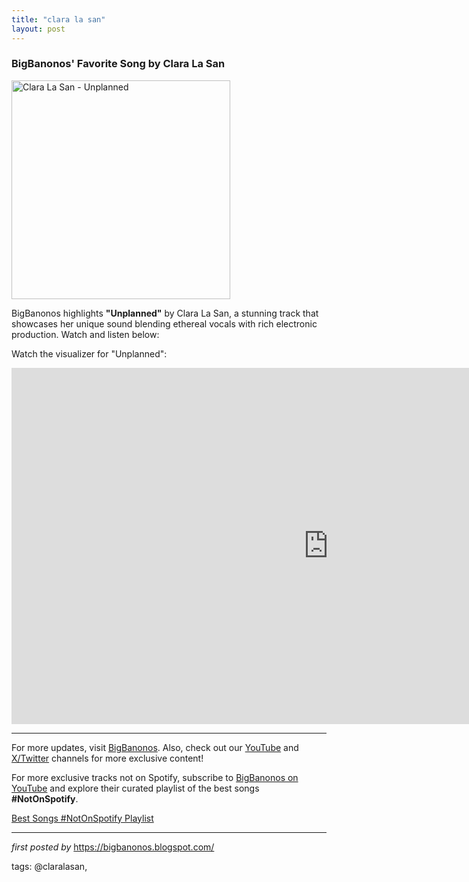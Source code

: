 ```yaml
---
title: "clara la san"
layout: post
---
```

<h3>BigBanonos' Favorite Song by Clara La San</h3> <div class="separator" > <a href="https://i2.wp.com/akamai.sscdn.co/uploadfile/letras/fotos/4/0/1/f/401fddb2f030193ffa7f9c98af8db78a.jpg"> <img alt="Clara La San - Unplanned" border="0" height="350" src="https://i2.wp.com/akamai.sscdn.co/uploadfile/letras/fotos/4/0/1/f/401fddb2f030193ffa7f9c98af8db78a.jpg" /> </a>
</div> <p>BigBanonos highlights <strong>"Unplanned"</strong> by Clara La San, a stunning track that showcases her unique sound blending ethereal vocals with rich electronic production. Watch and listen below:</p> <p>Watch the visualizer for "Unplanned":</p>
<iframe width="1013" height="570" src="https://www.youtube.com/embed/UvAj5wkuLEU" title="Clara La San - Unplanned (Visualizer)" frameborder="0" allow="accelerometer; autoplay; clipboard-write; encrypted-media; gyroscope; picture-in-picture; web-share" referrerpolicy="strict-origin-when-cross-origin" allowfullscreen></iframe> <hr />
<p>For more updates, visit <a href="https://bigbanonos.blogspot.com/" rel="noopener" target="_new">BigBanonos</a>. Also, check out our <a href="https://www.youtube.com/@BigBanonos" rel="noopener" target="_new">YouTube</a> and <a href="https://x.com/bigbanonos" rel="noopener" target="_new">X/Twitter</a> channels for more exclusive content!</p>


<!--Subscribe and Playlist Links-->
<div>
    <p>For more exclusive tracks not on Spotify, subscribe to <a href="https://www.youtube.com/@BigBanonos" target="_blank">BigBanonos on YouTube</a> and explore their curated playlist of the best songs <strong>#NotOnSpotify</strong>.</p>
    <p><a href="https://www.youtube.com/playlist?list=PLtuNtuTatqI0kFahUCbtbfenC_ET5O_tr" target="_blank">Best Songs #NotOnSpotify Playlist<br /></a></p></div>

<hr />

<p><em>first posted by</em> <a href="https://bigbanonos.blogspot.com/" rel="noopener" target="_new">https://bigbanonos.blogspot.com/</a></p>

<p>tags: @claralasan,</p>
